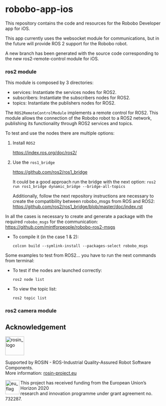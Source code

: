 # robobo-app-ios

This repository contains the code and resources for the Robobo Developer app for iOS.

This app currently uses the websocket module for communications, but in the future will provide ROS 2 support for the Robobo robot.

A new branch has been generated with the source code corresponding to the new ros2-remote-control module for iOS.

### ros2 module

This module is composed by 3 directories:

* services: Instantiate the services nodes for ROS2.
* subscribers: Instantiate the subscribers nodes for ROS2.
* topics: Instantiate the publishers nodes for ROS2.

The `ROS2RemoteControlModule` implements a remote control for ROS2. This module allows the connection of the Robobo robot to a ROS2 network, publishing its functionality through ROS2 services and topics.


To test and use the nodes there are multiple options:

1. Install  ```ROS2```

     https://index.ros.org/doc/ros2/

2. Use the ```ros1_bridge```

     https://github.com/ros2/ros1_bridge

   It could be a good approach run the bridge with the next option:
   `ros2 run ros1_bridge dynamic_bridge --bridge-all-topics`

   Additionally, follow the next repository instructions are necessary to create the compatibility between robobo_msgs from ROS and ROS2:
   https://github.com/ros2/ros1_bridge/blob/master/doc/index.rst


In all the cases is necessary to create and generate a package with the required ```robobo_msgs``` for the communication:
https://github.com/mintforpeople/robobo-ros2-msgs

* To compile it (in the case 1 & 2):

  `colcon build --symlink-install --packages-select robobo_msgs `

Some examples to test from ROS2... you have to run the next commands from terminal:
* To test if the nodes are launched correctly:

  `ros2 node list`
* To view the topic list:

  `ros2 topic list`

### ros2 camera module

## Acknowledgement
<!-- 
    ROSIN acknowledgement from the ROSIN press kit
    @ https://github.com/rosin-project/press_kit
-->

<a href="http://rosin-project.eu">
  <img src="http://rosin-project.eu/wp-content/uploads/rosin_ack_logo_wide.png" 
       alt="rosin_logo" height="60" >
</a>

Supported by ROSIN - ROS-Industrial Quality-Assured Robot Software Components.  
More information: <a href="http://rosin-project.eu">rosin-project.eu</a>

<img src="http://rosin-project.eu/wp-content/uploads/rosin_eu_flag.jpg" 
     alt="eu_flag" height="45" align="left" >  

This project has received funding from the European Union’s Horizon 2020  
research and innovation programme under grant agreement no. 732287. 
